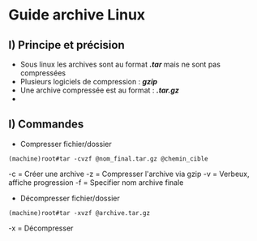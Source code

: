 # Guide archive Linux

## I) Principe et précision
* Sous linux les archives sont au format ***.tar*** mais ne sont pas compressées
* Plusieurs logiciels de compression : ***gzip***
* Une archive compressée est au format : ***.tar.gz***
* 
## I) Commandes
* Compresser fichier/dossier
```
(machine)root#tar -cvzf @nom_final.tar.gz @chemin_cible
```
-c = Créer une archive
-z = Compresser l'archive via gzip
-v = Verbeux, affiche progression
-f = Specifier nom archive finale

* Décompresser fichier/dossier
```
(machine)root#tar -xvzf @archive.tar.gz
```
-x = Décompresser